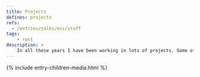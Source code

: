```yaml
---
title: Projects
defines: projects
refs:
  - /entries/talks/mvs/stuff
tags:
    - root
description: >
    In all these years I have been working in lots of projects. Some of them were just as fun, some from my studies (computer engineering and PhD), some from my teaching, and others from work. I will try to collect many of them, make available the source code (if it is possible), and make a little explanation of each.
---
```


{% include entry-children-media.html %}
